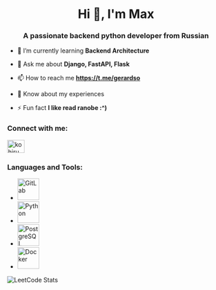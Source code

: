 <h1 align="center">Hi 👋, I'm Max</h1>
<h3 align="center">A passionate backend python developer from Russian</h3>

- 🌱 I’m currently learning **Backend Architecture**

- 💬 Ask me about **Django, FastAPI, Flask**

- 📫 How to reach me **https://t.me/gerardso**

- 📄 Know about my experiences <in progress>

- ⚡ Fun fact **I like read ranobe :^)**

<h3 align="left">Connect with me:</h3>
<p align="left">
<a href="https://www.leetcode.com/kohiru" target="blank"><img align="center" src="https://raw.githubusercontent.com/rahuldkjain/github-profile-readme-generator/master/src/images/icons/Social/leet-code.svg" alt="kohiru" height="30" width="40" /></a>
</p>

<h3 align="left">Languages and Tools:</h3>
<ul>
  <li><img width="50" src="https://user-images.githubusercontent.com/25181517/192108376-c675d39b-90f6-4073-bde6-5a9291644657.png" alt="GitLab" title="GitLab"/></li>
  <li><img width="50" src="https://user-images.githubusercontent.com/25181517/183423507-c056a6f9-1ba8-4312-a350-19bcbc5a8697.png" alt="Python" title="Python"/></li>
  <li><img width="50" src="https://user-images.githubusercontent.com/25181517/117208740-bfb78400-adf5-11eb-97bb-09072b6bedfc.png" alt="PostgreSQL" title="PostgreSQL"/></li>
  <li><img width="50" src="https://user-images.githubusercontent.com/25181517/117207330-263ba280-adf4-11eb-9b97-0ac5b40bc3be.png" alt="Docker" title="Docker"/></li>
</ul>



![LeetCode Stats](https://leetcard.jacoblin.cool/kohiru?theme=dark&font=Rubik)
